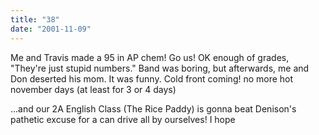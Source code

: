 ```yaml
---
title: "38"
date: "2001-11-09"
---
```


Me and Travis made a 95 in AP chem! Go us! OK enough of grades, "They're just stupid numbers." Band was boring, but afterwards, me and Don deserted his mom. It was funny. Cold front coming! no more hot november days (at least for 3 or 4 days)

...and our 2A English Class (The Rice Paddy) is gonna beat Denison's pathetic excuse for a can drive all by ourselves! I hope
